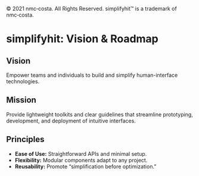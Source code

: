 © 2021 nmc‑costa. All Rights Reserved.
simplifyhit™ is a trademark of nmc‑costa.

# simplifyhit: Vision & Roadmap

## Vision
Empower teams and individuals to build and simplify human-interface technologies.

## Mission
Provide lightweight toolkits and clear guidelines that streamline prototyping, development, and deployment of intuitive interfaces.

## Principles
- **Ease of Use:** Straightforward APIs and minimal setup.
- **Flexibility:** Modular components adapt to any project.
- **Reusability:** Promote “simplification before optimization.”

